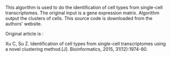 This algorithm is used to  do the identification of cell types from single-cell transcriptomes. The original input is a gene expression matrix. Algorithm output the clusters of cells. This source code is downloaded from  the authors' website.

Original article is :

Xu C, Su Z. Identification of cell types from single-cell transcriptomes using a novel clustering method.[J]. Bioinformatics, 2015, 31(12):1974-80. 
